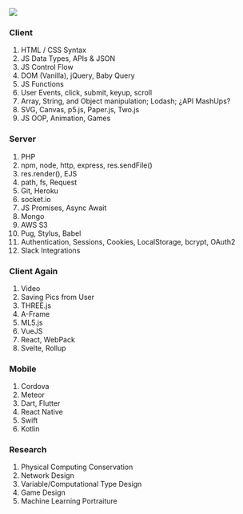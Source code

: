 ![](https://dummyimage.com/3000x2000/ffffff/000000.jpg&text=++++++++Dilalica+School++++++++)

### Client

1. HTML / CSS Syntax
1. JS Data Types, APIs & JSON
1. JS Control Flow
1. DOM (Vanilla), jQuery, Baby Query
1. JS Functions
1. User Events, click, submit, keyup, scroll
1. Array, String, and Object manipulation; Lodash; ¿API MashUps?
1. SVG, Canvas, p5.js, Paper.js, Two.js
1. JS OOP, Animation, Games

### Server

1. PHP
1. npm, node, http, express, res.sendFile()
1. res.render(), EJS
1. path, fs, Request
1. Git, Heroku
1. socket.io
1. JS Promises, Async Await
1. Mongo
1. AWS S3
1. Pug, Stylus, Babel
1. Authentication, Sessions, Cookies, LocalStorage, bcrypt, OAuth2
1. Slack Integrations

### Client Again

1. Video
1. Saving Pics from User
1. THREE.js
1. A-Frame
1. ML5.js
1. VueJS
1. React, WebPack
1. Svelte, Rollup

### Mobile

1. Cordova
1. Meteor
1. Dart, Flutter
1. React Native
1. Swift
1. Kotlin

### Research

1. Physical Computing Conservation
1. Network Design
1. Variable/Computational Type Design
1. Game Design
1. Machine Learning Portraiture
